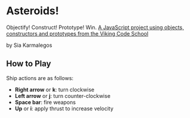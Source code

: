# Asteroids!
Objectify! Construct! Prototype!  Win.
[A JavaScript project using objects, constructors and prototypes from the Viking Code School](http://www.vikingcodeschool.com)

by Sia Karmalegos

## How to Play

Ship actions are as follows:

- **Right arrow** or **k**: turn clockwise
- **Left arrow** or **j**: turn counter-clockwise
- **Space bar**: fire weapons
- **Up** or **i**: apply thrust to increase velocity
